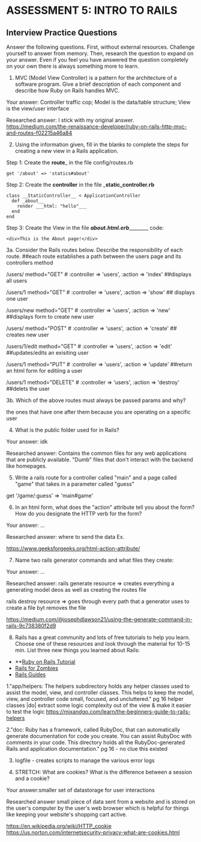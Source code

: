 # ASSESSMENT 5: INTRO TO RAILS
## Interview Practice Questions

Answer the following questions. First, without external resources. Challenge yourself to answer from memory. Then, research the question to expand on your answer. Even if you feel you have answered the question completely on your own there is always something more to learn.

1. MVC (Model View Controller) is a pattern for the architecture of a software program. Give a brief description of each component and describe how Ruby on Rails handles MVC.

  Your answer: Controller traffic cop; Model is the data/table structure; View is the view/user interface

  Researched answer:
I stick with my original answer.
https://medium.com/the-renaissance-developer/ruby-on-rails-http-mvc-and-routes-f02215a46a84

2. Using the information given, fill in the blanks to complete the steps for creating a new view in a Rails application.

  Step 1: Create the ____route_____ in the file config/routes.rb
  ```
  get '/about' => 'statics#about'
  ```

  Step 2: Create the ______controller______ in the file ___static_controller.rb__
  ```
  class __StaticController__ < ApplicationController
    def _about__
      render ___html: "hello"___
    end
  end
  ```

  Step 3: Create the View in the file ___about.html.erb___________
  code:
  ```
  <div>This is the About page!</div>
  ```


3a. Consider the Rails routes below. Describe the responsibility of  each route.
##each route establishes a path between the users page and its controllers method

/users/       method="GET"     # :controller => 'users', :action => 'index' ##displays all users

/users/1      method="GET"     # :controller => 'users', :action => 'show' ## displays one user

/users/new    method="GET"     # :controller => 'users', :action => 'new' ##displays form to create new user

/users/       method="POST"    # :controller => 'users', :action => 'create' ## creates new user

/users/1/edit method="GET"     # :controller => 'users', :action => 'edit' ##updates/edits an exisiting user

/users/1      method="PUT"     # :controller => 'users', :action => 'update' ##return an html form for editiing a user

/users/1      method="DELETE"  # :controller => 'users', :action => 'destroy' ##delets the user



3b. Which of the above routes must always be passed params and why?

the ones that have one after them because you are operating on a specific user


4. What is the public folder used for in Rails?

  Your answer: idk

  Researched answer:
Contains the common files for any web applications that are publicly available. "Dumb" files that don't interact with the backend like homepages.


5. Write a rails route for a controller called "main" and a page called "game" that takes in a parameter called "guess"

get '/game/:guess' => 'main#game'


6. In an html form, what does the "action" attribute tell you about the form? How do you designate the HTTP verb for the form?

  Your answer: ...

  Researched answer:
where to send the data
Ex. <form action="URL">
https://www.geeksforgeeks.org/html-action-attribute/

7. Name two rails generator commands and what files they create:

  Your answer: ...

  Researched answer:
  rails generate resource => creates everything a generating model deos as well as creating the routes file
  
  rails destroy resource => goes through every path that a generator uses to create a file byt removes the file
  
  https://medium.com/@josephdlawson21/using-the-generate-command-in-rails-9c738380f2d9

8. Rails has a great community and lots of free tutorials to help you learn. Choose one of these resources and look through the material for 10-15 min. List three new things you learned about Rails:
- **[Ruby on Rails Tutorial](https://www.tutorialspoint.com/ruby-on-rails/index.htm)
- [Rails for Zombies](http://railsforzombies.org)
- [Rails Guides](http://guides.rubyonrails.org/getting_started.html)

1."app/helpers: The helpers subdirectory holds any helper classes used to assist
the model, view, and controller classes. This helps to keep the model, view, and
controller code small, focused, and uncluttered." pg 16 
helper classes |do| extract some logic complexity out of the view & make it easier to test the logic <https://mixandgo.com/learn/the-beginners-guide-to-rails-helpers>

2."doc: Ruby has a framework, called RubyDoc, that can automatically generate
documentation for code you create. You can assist RubyDoc with comments in
your code. This directory holds all the RubyDoc-generated Rails and application
documentation." pg 16 - no clue this existed

3. logfile - creates scripts to manage the various error logs

9. STRETCH: What are cookies? What is the difference between a session and a cookie?

  Your answer:smaller set of datastorage for user interactions

  Researched answer
  small piece of data sent from a website and is stored on the user's computer by the user's web browser which is helpful for things like keeping your website's shopping cart active. 
  
  https://en.wikipedia.org/wiki/HTTP_cookie
  https://us.norton.com/internetsecurity-privacy-what-are-cookies.html
